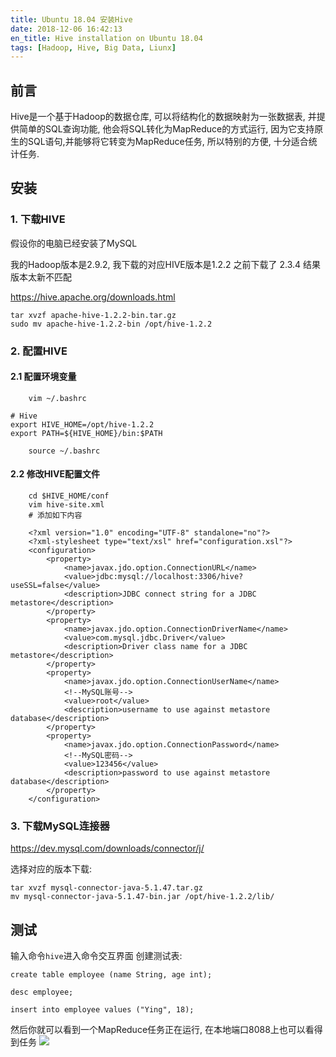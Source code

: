 ```yaml
---
title: Ubuntu 18.04 安装Hive
date: 2018-12-06 16:42:13
en_title: Hive installation on Ubuntu 18.04
tags: [Hadoop, Hive, Big Data, Liunx]
---
```


<h2>前言</h2>

Hive是一个基于Hadoop的数据仓库, 可以将结构化的数据映射为一张数据表, 并提供简单的SQL查询功能, 他会将SQL转化为MapReduce的方式运行, 因为它支持原生的SQL语句,并能够将它转变为MapReduce任务, 所以特别的方便, 十分适合统计任务.

<h2>安装</h2>

<h3>1. 下载HIVE</h3>

假设你的电脑已经安装了MySQL

我的Hadoop版本是2.9.2, 我下载的对应HIVE版本是1.2.2
之前下载了 2.3.4 结果版本太新不匹配

https://hive.apache.org/downloads.html

<pre><code>tar xvzf apache-hive-1.2.2-bin.tar.gz
sudo mv apache-hive-1.2.2-bin /opt/hive-1.2.2
</code></pre>

<h3>2. 配置HIVE</h3>

<h4>2.1 配置环境变量</h4>

<pre><code>    vim ~/.bashrc

# Hive
export HIVE_HOME=/opt/hive-1.2.2
export PATH=${HIVE_HOME}/bin:$PATH

    source ~/.bashrc
</code></pre>

<h4>2.2 修改HIVE配置文件</h4>

<pre><code>    cd $HIVE_HOME/conf
    vim hive-site.xml
    # 添加如下内容

    &lt;?xml version="1.0" encoding="UTF-8" standalone="no"?&gt;
    &lt;?xml-stylesheet type="text/xsl" href="configuration.xsl"?&gt;
    &lt;configuration&gt;
        &lt;property&gt;
            &lt;name&gt;javax.jdo.option.ConnectionURL&lt;/name&gt;
            &lt;value&gt;jdbc:mysql://localhost:3306/hive?useSSL=false&lt;/value&gt;
            &lt;description&gt;JDBC connect string for a JDBC metastore&lt;/description&gt;
        &lt;/property&gt;
        &lt;property&gt;
            &lt;name&gt;javax.jdo.option.ConnectionDriverName&lt;/name&gt;
            &lt;value&gt;com.mysql.jdbc.Driver&lt;/value&gt;
            &lt;description&gt;Driver class name for a JDBC metastore&lt;/description&gt;
        &lt;/property&gt;
        &lt;property&gt;
            &lt;name&gt;javax.jdo.option.ConnectionUserName&lt;/name&gt;
            &lt;!--MySQL账号--&gt;
            &lt;value&gt;root&lt;/value&gt;
            &lt;description&gt;username to use against metastore database&lt;/description&gt;
        &lt;/property&gt;
        &lt;property&gt;
            &lt;name&gt;javax.jdo.option.ConnectionPassword&lt;/name&gt;
            &lt;!--MySQL密码--&gt;
            &lt;value&gt;123456&lt;/value&gt;
            &lt;description&gt;password to use against metastore database&lt;/description&gt;
        &lt;/property&gt;
    &lt;/configuration&gt;
</code></pre>

<h3>3. 下载MySQL连接器</h3>

https://dev.mysql.com/downloads/connector/j/

选择对应的版本下载:

<pre><code>tar xvzf mysql-connector-java-5.1.47.tar.gz
mv mysql-connector-java-5.1.47-bin.jar /opt/hive-1.2.2/lib/
</code></pre>

<h2>测试</h2>

输入命令<code>hive</code>进入命令交互界面
创建测试表:

<pre><code>create table employee (name String, age int);

desc employee;

insert into employee values ("Ying", 18);
</code></pre>

然后你就可以看到一个MapReduce任务正在运行, 在本地端口8088上也可以看得到任务
<img src="https://img.yingjoy.cn/image/2018/12/Screenshot-from-2018-12-06-16-39-44.png" />